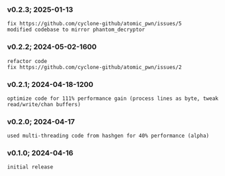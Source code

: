 ### v0.2.3; 2025-01-13
```
fix https://github.com/cyclone-github/atomic_pwn/issues/5
modified codebase to mirror phantom_decryptor
```
### v0.2.2; 2024-05-02-1600
```
refactor code
fix https://github.com/cyclone-github/atomic_pwn/issues/2
```
### v0.2.1; 2024-04-18-1200
```
optimize code for 111% performance gain (process lines as byte, tweak read/write/chan buffers)
```
### v0.2.0; 2024-04-17
```
used multi-threading code from hashgen for 40% performance (alpha)
```
### v0.1.0; 2024-04-16
```
initial release
```